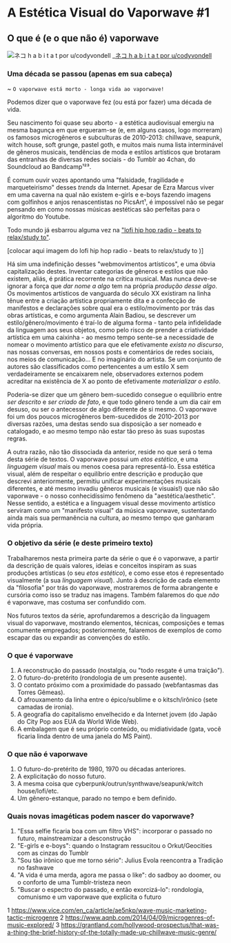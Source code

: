 # A Estética Visual do Vaporwave #1
## O que é (e o que não é) vaporwave

![ネコ h a b i t a t por u/codyvondell](/guiasetutoriais/esteticavisualvaporwave/1/a_estética_visual_do_vaporwave_1_assets/1.png)
_[ネコ h a b i t a t por u/codyvondell](https://www.reddit.com/r/VaporwaveArt/comments/b86mnk/%E3%83%8D%E3%82%B3_h_a_b_i_t_a_t/)

### Uma década se passou (apenas em sua cabeça)

~ `O vaporwave está morto - longa vida ao vaporwave!`

Podemos dizer que o vaporwave fez (ou está por fazer) uma década de vida.

Seu nascimento foi quase seu aborto - a estética audiovisual emergiu na mesma bagunça em que ergueram-se (e, em alguns casos, logo morreram) os famosos microgêneros e subculturas de 2010-2013: chillwave, seapunk, witch house, soft grunge, pastel goth, e muitos mais numa lista interminável de gêneros musicais, tendências de moda e estilos artísticos que brotaram das entranhas de diversas redes sociais - do Tumblr ao 4chan, do Soundcloud ao Bandcamp¹²³.

É comum ouvir vozes apontando uma "falsidade, fragilidade e marqueteirismo" desses _trends_ da Internet. Apesar de Ezra Marcus viver em uma caverna na qual não existem e-girls e e-boys fazendo imagens com golfinhos e anjos renascentistas no PicsArt¹, é impossível não se pegar pensando em como nossas músicas aestéticas são perfeitas para o algoritmo do Youtube.

Todo mundo já esbarrou alguma vez na ["lofi hip hop radio - beats to relax/study to"](https://www.youtube.com/watch?v=hHW1oY26kxQ).

[colocar aqui imagem do lofi hip hop radio - beats to relax/study to )]

Há sim uma indefinição desses "webmovimentos artísticos", e uma óbvia capitalização destes. Inventar categorias de gêneros e estilos que não existem, aliás, é prática recorrente na crítica musical. Mas nunca deve-se ignorar a força que _dar nome a algo_ tem na própria _produção desse algo_. Os movimentos artísticos de vanguarda do século XX existiram na linha tênue entre a criação artística propriamente dita e a confecção de manifestos e declarações sobre qual era o estilo/movimento por trás das obras artísticas, e como argumenta Alain Badiou, se descrever um estilo/gênero/movimento é traí-lo de alguma forma - tanto pela infidelidade da linguagem aos seus objetos, como pelo risco de prender a criatividade artística em uma caixinha - ao mesmo tempo sente-se a necessidade de nomear o movimento artístico para que ele efetivamente _exista no discurso_, nas nossas conversas, em nossos posts e comentários de redes sociais, nos meios de comunicação... E no imaginário do artista. Se um conjunto de autores são classificados como pertencentes a um estilo X sem verdadeiramente se encaixarem nele, observadores externos podem acreditar na existência de X ao ponto de efetivamente _materializar o estilo_.

Poderia-se dizer que um gênero bem-sucedido consegue o equilíbrio entre _ser descrito_ e _ser criado de fato_, e que todo gênero tende a um dia cair em desuso, ou ser o antecessor de algo diferente de si mesmo. O vaporwave foi um dos poucos microgêneros bem-sucedidos de 2010-2013 por diversas razões, uma destas sendo sua disposição a ser nomeado e catalogado, e ao mesmo tempo não estar tão preso às suas supostas regras.

A outra razão, não tão dissociada da anterior, reside no que será o tema desta série de textos. O vaporwave possui um _etos estético_, e uma _linguagem visual_ mais ou menos coesa para representá-lo. Essa estética visual, além de respeitar o equilíbrio entre descrição e produção que descrevi anteriormente, permitiu unificar experimentações musicais diferentes, e até mesmo invadiu gêneros musicais (e visuais!) que não são vaporwave - o nosso conhecidíssimo fenômeno da  "aestética/aesthetic". Nesse sentido, a estética e a linguagem visual desse movimento artístico serviram como um "manifesto visual" da música vaporwave, sustentando ainda mais sua permanência na cultura, ao mesmo tempo que ganharam vida própria.

### O objetivo da série (e deste primeiro texto)

Trabalharemos nesta primeira parte da série o que é o vaporwave, a partir da descrição de quais valores, ideias e conceitos inspiram as suas produções artísticas (o seu _etos estético_), e como esse etos é representado visualmente (a sua _linguagem visual_). Junto à descrição de cada elemento da "filosofia" por trás do vaporwave, mostraremos de forma abrangente e cursória como isso se traduz nas imagens. Também falaremos do que _não_ é vaporwave, mas costuma ser confundido com.

Nos futuros textos da série, aprofundaremos a descrição da linguagem visual do vaporwave, mostrando elementos, técnicas, composições e temas comumente empregados; posteriormente, falaremos de exemplos de como escapar das ou expandir as convenções do estilo. 

### O que é vaporwave

1. A reconstrução do passado (nostalgia, ou "todo resgate é uma traição").
2. O futuro-do-pretérito (rondologia de um presente ausente).
3. O contato próximo com a proximidade do passado (webfantasmas das Torres Gêmeas).
4. O afrouxamento da linha entre o épico/sublime e o kitsch/irônico (sete camadas de ironia).
6. A geografia do capitalismo envelhecido e da Internet jovem (do Japão do City Pop aos EUA da World Wide Web).
5. A embalagem que é seu próprio conteúdo, ou midiatividade (gata, você ficaria linda dentro de uma janela do MS Paint). 

### O que não é vaporwave

1. O futuro-do-pretérito de 1980, 1970 ou décadas anteriores.
2. A explicitação do nosso futuro.
3. A mesma coisa que cyberpunk/outrun/synthwave/seapunk/witch house/lofi/etc.
4. Um gênero-estanque, parado no tempo e bem definido.

###

### Quais novas imagéticas podem nascer do vaporwave?

1. "Essa selfie ficaria boa com um filtro VHS": incorporar o passado no futuro, mainstreamizar a desconstrução
2. "E-girls e e-boys": quando o Instagram ressucitou o Orkut/Geocities com as cinzas do Tumblr  
3. "Sou tão irônico que me torno sério": Julius Evola reencontra a Tradição no fashwave
4. "A vida é uma merda, agora me passa o like": do sadboy ao doomer, ou o conforto de uma Tumblr-tristeza neon
5. "Buscar o espectro do passado, e então exorcizá-lo": rondologia, comunismo e um vaporwave que explicita o futuro

1 https://www.vice.com/en_ca/article/ae5nkp/wave-music-marketing-tactic-microgenre
2 https://www.aqnb.com/2014/04/09/microgenres-of-music-explored/
3 https://grantland.com/hollywood-prospectus/that-was-a-thing-the-brief-history-of-the-totally-made-up-chillwave-music-genre/
